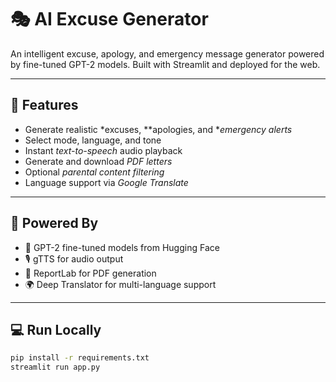 # 🎭 AI Excuse Generator

An intelligent excuse, apology, and emergency message generator powered by fine-tuned GPT-2 models. Built with Streamlit and deployed for the web.

---

## 🚀 Features

- Generate realistic *excuses, **apologies, and **emergency alerts*
- Select mode, language, and tone
- Instant *text-to-speech* audio playback
- Generate and download *PDF letters*
- Optional *parental content filtering*
- Language support via *Google Translate*

---

## 🧠 Powered By

- 🧩 GPT-2 fine-tuned models from Hugging Face
- 🎙 gTTS for audio output
- 🧾 ReportLab for PDF generation
- 🌍 Deep Translator for multi-language support

---

## 💻 Run Locally

```bash
pip install -r requirements.txt
streamlit run app.py

